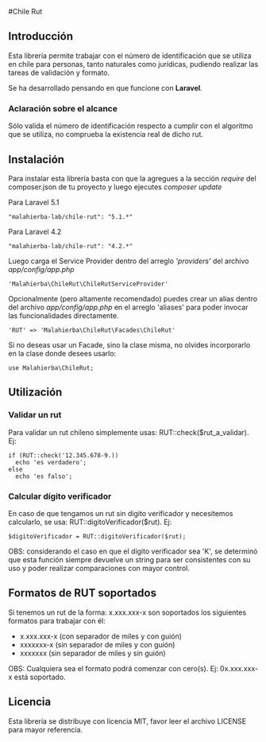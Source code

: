 #Chile Rut

## Introducción

Esta librería permite trabajar con el número de identificación que se utiliza en chile para personas, tanto naturales como jurídicas, pudiendo realizar las tareas de validación y formato.

Se ha desarrollado pensando en que funcione con **Laravel**.

### Aclaración sobre el alcance

Sólo valida el número de identificación respecto a cumplir con el algoritmo que se utiliza, no comprueba la existencia real de dicho rut.

## Instalación

Para instalar esta librería basta con que la agregues a la sección *require* del composer.json de tu proyecto y luego ejecutes *composer update*

Para Laravel 5.1

    "malahierba-lab/chile-rut": "5.1.*"

Para Laravel 4.2

    "malahierba-lab/chile-rut": "4.2.*"

Luego carga el Service Provider dentro del arreglo *'providers'* del archivo *app/config/app.php*

    'Malahierba\ChileRut\ChileRutServiceProvider'

Opcionalmente (pero altamente recomendado) puedes crear un alias dentro del archivo *app/config/app.php* en el arreglo 'aliases' para poder invocar las funcionalidades directamente.

    'RUT' => 'Malahierba\ChileRut\Facades\ChileRut'

Si no deseas usar un Facade, sino la clase misma, no olvides incorporarlo en la clase donde desees usarlo:

	use Malahierba\ChileRut;

## Utilización

### Validar un rut

Para validar un rut chileno simplemente usas: RUT::check($rut_a_validar). Ej:

    if (RUT::check('12.345.678-9.))
      echo 'es verdadero';
    else
      echo 'es falso';

### Calcular dígito verificador

En caso de que tengamos un rut sin digito verificador y necesitemos calcularlo, se usa: RUT::digitoVerificador($rut). Ej:

    $digitoVerificador = RUT::digitoVerificador($rut);

OBS: considerando el caso en que el dígito verificador sea 'K', se determinó que esta función siempre devuelve un string para ser consistentes con su uso y poder realizar comparaciones con mayor control.

## Formatos de RUT soportados

Si tenemos un rut de la forma: x.xxx.xxx-x son soportados los siguientes formatos para trabajar con él:

- x.xxx.xxx-x (con separador de miles y con guión)
- xxxxxxx-x (sin separador de miles y con guión)
- xxxxxxx (sin separador de miles y sin guión)

OBS: Cualquiera sea el formato podrá comenzar con cero(s). Ej: 0x.xxx.xxx-x está soportado.

## Licencia

Esta librería se distribuye con licencia MIT, favor leer el archivo LICENSE para mayor referencia.